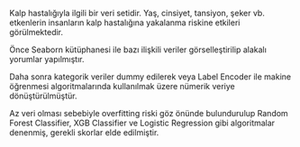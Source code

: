 Kalp hastalığıyla ilgili bir veri setidir.
Yaş, cinsiyet, tansiyon, şeker vb. etkenlerin insanların kalp hastalığına yakalanma riskine etkileri görülmektedir.

Önce Seaborn kütüphanesi ile bazı ilişkili veriler görselleştirilip alakalı yorumlar yapılmıştır.

Daha sonra kategorik veriler dummy edilerek veya Label Encoder ile makine öğrenmesi algoritmalarında kullanılmak üzere nümerik veriye dönüştürülmüştür.

Az veri olması sebebiyle overfitting riski göz önünde bulundurulup Random Forest Classifier, XGB Classifier ve Logistic Regression gibi algoritmalar denenmiş, gerekli skorlar elde edilmiştir.
